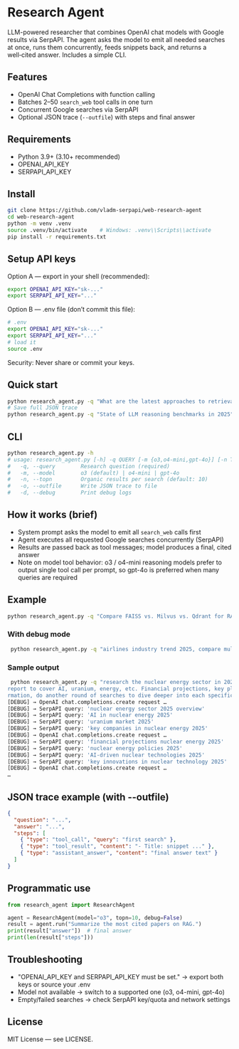 # Research Agent

LLM-powered researcher that combines OpenAI chat models with Google results via SerpAPI. The agent asks the model to emit all needed searches at once, runs them concurrently, feeds snippets back, and returns a well‑cited answer. Includes a simple CLI.

## Features
- OpenAI Chat Completions with function calling
- Batches 2–50 `search_web` tool calls in one turn
- Concurrent Google searches via SerpAPI
- Optional JSON trace (`--outfile`) with steps and final answer

## Requirements
- Python 3.9+ (3.10+ recommended)
- OPENAI_API_KEY
- SERPAPI_API_KEY

## Install
```bash
git clone https://github.com/vladm-serpapi/web-research-agent
cd web-research-agent
python -m venv .venv
source .venv/bin/activate    # Windows: .venv\\Scripts\\activate
pip install -r requirements.txt
```

## Setup API keys
Option A — export in your shell (recommended):
```bash
export OPENAI_API_KEY="sk-..."
export SERPAPI_API_KEY="..."
```
Option B — .env file (don’t commit this file):
```bash
# .env
export OPENAI_API_KEY="sk-..."
export SERPAPI_API_KEY="..."
# load it
source .env
```
Security: Never share or commit your keys.

## Quick start
```bash
python research_agent.py -q "What are the latest approaches to retrieval‑augmented generation in 2025?"
# Save full JSON trace
python research_agent.py -q "State of LLM reasoning benchmarks in 2025" --outfile trace.json
```

## CLI
```bash
python research_agent.py -h
# usage: research_agent.py [-h] -q QUERY [-m {o3,o4-mini,gpt-4o}] [-n TOPN] [-o OUTFILE] [-d]
#   -q, --query        Research question (required)
#   -m, --model        o3 (default) | o4-mini | gpt-4o
#   -n, --topn         Organic results per search (default: 10)
#   -o, --outfile      Write JSON trace to file
#   -d, --debug        Print debug logs
```

## How it works (brief)
- System prompt asks the model to emit all `search_web` calls first
- Agent executes all requested Google searches concurrently (SerpAPI)
- Results are passed back as tool messages; model produces a final, cited answer
- Note on model tool behavior: o3 / o4-mini reasoning models prefer to output single tool call per prompt, so gpt-4o is preferred when many queries are required

## Example
```bash
python research_agent.py -q "Compare FAISS vs. Milvus vs. Qdrant for RAG (2025)" -m o3 -n 8 -o rag_db_trace.json
```

### With debug mode
```bash
 python research_agent.py -q "airlines industry trend 2025, compare multiple trends by impact and research each deeper to provide a comphrehensive picture" --outfile trace.json --debug --model gpt-4o
```

### Sample output

```bash
 python research_agent.py -q "research the nuclear energy sector in 2025 and build a comprehensive thesis / report on it. I want this 
report to cover AI, uranium, energy, etc. Financial projections, key players, companies, etc. Do the research in iterative fashion, after each round of searches and getting new info
rmation, do another round of searches to dive deeper into each specific topic. Don't stop on surface findings. Think and analyze what data are you missing, and proceed to research it deeper." --outfile trace.json --debug --model gpt-4o
[DEBUG] → OpenAI chat.completions.create request …
[DEBUG] → SerpAPI query: 'nuclear energy sector 2025 overview'
[DEBUG] → SerpAPI query: 'AI in nuclear energy 2025'
[DEBUG] → SerpAPI query: 'uranium market 2025'
[DEBUG] → SerpAPI query: 'key companies in nuclear energy 2025'
[DEBUG] → OpenAI chat.completions.create request …
[DEBUG] → SerpAPI query: 'financial projections nuclear energy 2025'
[DEBUG] → SerpAPI query: 'nuclear energy policies 2025'
[DEBUG] → SerpAPI query: 'AI-driven nuclear technologies 2025'
[DEBUG] → SerpAPI query: 'key innovations in nuclear technology 2025'
[DEBUG] → OpenAI chat.completions.create request …
…
```

## JSON trace example (with --outfile)
```json
{
  "question": "...",
  "answer": "...",
  "steps": [
    { "type": "tool_call", "query": "first search" },
    { "type": "tool_result", "content": "- Title: snippet ..." },
    { "type": "assistant_answer", "content": "final answer text" }
  ]
}
```

## Programmatic use
```python
from research_agent import ResearchAgent

agent = ResearchAgent(model="o3", topn=10, debug=False)
result = agent.run("Summarize the most cited papers on RAG.")
print(result["answer"])  # final answer
print(len(result["steps"]))
```

## Troubleshooting
- "OPENAI_API_KEY and SERPAPI_API_KEY must be set." → export both keys or source your .env
- Model not available → switch to a supported one (o3, o4-mini, gpt-4o)
- Empty/failed searches → check SerpAPI key/quota and network settings

## License
MIT License — see LICENSE.
